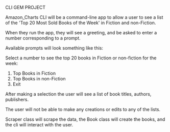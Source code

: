 CLI GEM PROJECT 


Amazon_Charts CLI will be a command-line app to allow a user to see a list of the 'Top 20 Most Sold Books of the Week' in Fiction and non-Fiction.

When they run the app, they will see a greeting, and be asked to enter a number corresponding to a prompt. 

Available prompts will look something like this:

Select a number to see the top 20 books in Fiction or non-fiction for the week:

1.	Top Books in Fiction
2.	Top Books in non-Fiction
3.	Exit

After making a selection the user will see a list of book titles, authors, publishers.

The user will not be able to make any creations or edits to any of the lists.

Scraper class will scrape the data, the Book class will create the books, and the cli will interact with the user.